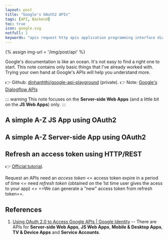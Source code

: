 ```yaml
---
layout: post
title: "Google's OAuth2 APIs"
tags: [API, Backend]
toc: true
icon: google.svg
notfull: 1
keywords: "apis request http apis application programming interface dialogflow google sdk google cloud gcp apis credentials REST postman gapi gsi sign in with google new version service account endpoint location detect intent roles tokens oauth2 oauth"
---
```


{% assign img-url = '/img/post/api' %}

Google's documentation is like an ocean. It's not easy to find a right one to start. This note contains only basic things that I've already worked with. Trying your own hand at Google's APIs will help you understand more.

👉 Github: [dinhanhthi/google-api-playground](https://github.com/dinhanhthi/google-api-playground) (private).
👉 Note: [Google's Dialogflow APIs](/google-dialogflow-api/)

::: warning
This note focuses on the **Server-side Web Apps** (and a little bit on the **JS Web Apps**) only.
:::

## A simple A-Z JS App using OAuth2



## A simple A-Z Server-side App using OAuth2



## Refresh an access token using HTTP/REST

👉 [Official tutorial](https://developers.google.com/identity/protocols/oauth2/web-server#offline).

Request an APIs need an *access token* <= access token expire in a period of time <= need *refresh token* (obtained on the 1st time user gives the acess to your app) <= ==We can generate a "new" access token from refresh token==.



## References

1. [Using OAuth 2.0 to Access Google APIs  |  Google Identity](https://developers.google.com/identity/protocols/oauth2) -- There are APIs for **Server-side Web Apps**, **JS Web Apps**, **Mobile & Desktop Apps**, **TV & Device Apps** and **Service Accounts**.

